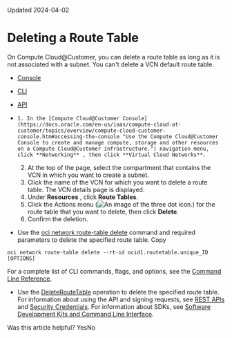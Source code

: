 Updated 2024-04-02
# Deleting a Route Table
On Compute Cloud@Customer, you can delete a route table as long as it is not associated with a subnet. You can't delete a VCN default route table.
  * [Console](https://docs.oracle.com/en-us/iaas/compute-cloud-at-customer/topics/network/deleteing-a-route-table.htm)
  * [CLI](https://docs.oracle.com/en-us/iaas/compute-cloud-at-customer/topics/network/deleteing-a-route-table.htm)
  * [API](https://docs.oracle.com/en-us/iaas/compute-cloud-at-customer/topics/network/deleteing-a-route-table.htm)


  *     1. In the [Compute Cloud@Customer Console](https://docs.oracle.com/en-us/iaas/compute-cloud-at-customer/topics/overview/compute-cloud-customer-console.htm#accessing-the-console "Use the Compute Cloud@Customer Console to create and manage compute, storage and other resources on a Compute Cloud@Customer infrastructure.") navigation menu, click **Networking** , then click **Virtual Cloud Networks**.
    2. At the top of the page, select the compartment that contains the VCN in which you want to create a subnet.
    3. Click the name of the VCN for which you want to delete a route table. 
The VCN details page is displayed.
    4. Under **Resources** , click **Route Tables**.
    5. Click the Actions menu (![An image of the three dot icon.](https://docs.oracle.com/en-us/iaas/compute-cloud-at-customer/images/three-dots.png)) for the route table that you want to delete, then click **Delete**.
    6. Confirm the deletion.
  * Use the [oci network route-table delete](https://docs.oracle.com/iaas/tools/oci-cli/latest/oci_cli_docs/cmdref/network/route-table/delete.html) command and required parameters to delete the specified route table.
Copy
```
oci network route-table delete --rt-id ocid1.routetable.unique_ID [OPTIONS]
```

For a complete list of CLI commands, flags, and options, see the [Command Line Reference](https://docs.oracle.com/iaas/tools/oci-cli/latest/oci_cli_docs/index.html).
  * Use the [DeleteRouteTable](https://docs.oracle.com/iaas/api/#/en/iaas/latest/RouteTable/DeleteRouteTable) operation to delete the specified route table.
For information about using the API and signing requests, see [REST APIs](https://docs.oracle.com/iaas/Content/API/Concepts/usingapi.htm#REST_APIs) and [Security Credentials](https://docs.oracle.com/iaas/Content/General/Concepts/credentials.htm). For information about SDKs, see [Software Development Kits and Command Line Interface](https://docs.oracle.com/iaas/Content/API/Concepts/sdks.htm#Software_Development_Kits_and_Command_Line_Interface).


Was this article helpful?
YesNo

